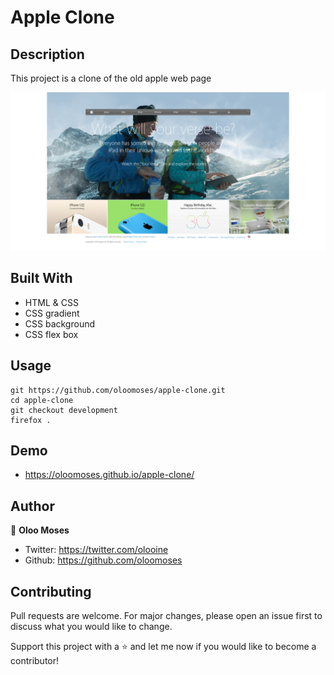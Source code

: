 # Apple Clone

## Description
This project is a clone of the old apple web page

![screenshot](images/Screenshot.jpg)


## Built With
- HTML & CSS
- CSS gradient
- CSS background
- CSS flex box

## Usage
```Git
git https://github.com/oloomoses/apple-clone.git
cd apple-clone
git checkout development
firefox .
```
## Demo
- https://oloomoses.github.io/apple-clone/

## Author
👨 **Oloo Moses**
- Twitter: https://twitter.com/olooine
- Github: https://github.com/oloomoses

## Contributing
Pull requests are welcome. For major changes, please open an issue first to discuss what you would like to change.

Support this project with a ⭐️ and let me now if you would like to become a contributor!
